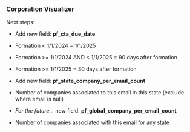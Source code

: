 

### Corporation Visualizer

Next steps:

- Add new field: **pf_cta_due_date**

- Formation < 1/1/2024 = 1/1/2025
- Formation >= 1/1/2024 AND < 1/1/2025 = 90 days after formation
- Formation >= 1/1/2025 = 30 days after formation

- Add new field: **pf_state_company_per_email_count**

- Number of companies associated to this email in this state (exclude where email is null)

- _For the future…_ new field: **pf_global_company_per_email_count**

- Number of companies associated with this email for any state

